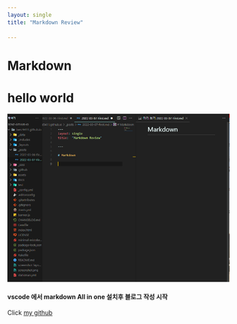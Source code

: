 ```yaml
---
layout: single
title: "Markdown Review"

---
```


# Markdown

# hello world
<!-- Image -->
![image description](../images/vscode.PNG)

#### vscode 에서 markdown All in one 설치후 블로그 작성 시작

<!-- link -->
Click [my github](https://github.com/benz9411)



